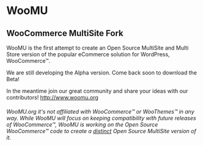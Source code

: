 # WooMU
## WooCommerce MultiSite Fork

WooMU is the first attempt to create an Open Source MultiSite and Multi Store version of the popular eCommerce solution for WordPress, WooCommerce™.

We are still developing the Alpha version. Come back soon to download the Beta!

In the meantime join our great community and share your ideas with our contributors! http://www.woomu.org


###### WooMU.org it's not affiliated with WooCommerce&#8482; or WooThemes&#8482; in any way. While WooMU will focus on keeping compatibility with future releases of WooCommerce&#8482;, WooMU is working on the Open Source WooCommerce&#8482; code to create a <u>distinct</u> Open Source MultiSite version of it.
